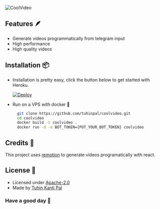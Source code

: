 ![CoolVideo](https://user-images.githubusercontent.com/51857187/183368417-97e7e128-1ed2-4ecc-86b9-a5d01bd0bf47.png)


## Features 🪶

- Generate videos programmatically from telegram input
- High performance
- High quality videos

## Installation 📦

- Installation is pretty easy, click the button below to get started with Heroku.

  [![Deploy](https://www.herokucdn.com/deploy/button.svg)](https://heroku.com/deploy?template=https://github.com/tuhinpal/coolvideo/tree/master)

- Run on a VPS with docker 🐳

  ```bash
    git clone https://github.com/tuhinpal/coolvideo.git
    cd coolvideo
    docker build -t coolvideo .
    docker run -d -e BOT_TOKEN={PUT_YOUR_BOT_TOKEN} coolvideo
  ```

## Credits 🙏

This project uses [remotion](https://remotion.github.io) to generate videos programatically with react.

## License 🎯

- Licensed under [Apache-2.0](https://github.com/tuhinpal/coolvideo/blob/master/LICENSE)
- Made by [Tuhin Kanti Pal](https://github.com/tuhinpal)

### Have a good day 🤘
